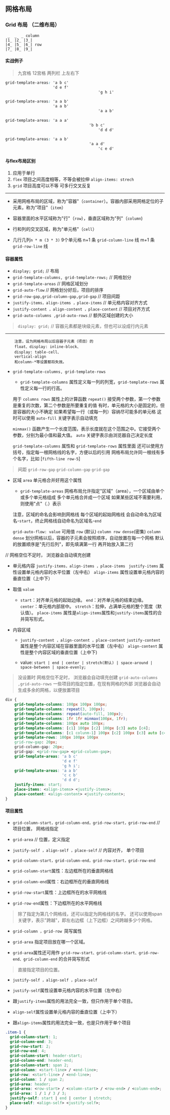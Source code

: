 ## 网格布局

### Grid 布局 （二维布局）

```
 _  _  _ column
|1_ |2_ |3_| 
|4_ |5_ |6_| row
|7_ |8_ |9_|
```

#### 实战例子

> 九宫格 12宫格 两列栏 上左右下 

```css
grid-template-areas: 'a b c'
                     'd e f'
										 'g h i'
					 
grid-template-areas: 'a a b'
                     'a a b'
										 'a a b'
					 
grid-template-areas: 'a a a'
				     				 'b b c'
										 'd d d'
					 
grid-template-areas: 'a a b'
				     				 'a a d'
										 'c e d'
```

#### 与flex布局区别 

1. 应用于单行
2. `flex` 项目之间高度相等，不等会被拉伸 `align-items: strech`
3. `grid` 项目高度可以不等  可多行交叉反复

---
										 	 
- 采用网格布局的区域，称为"容器"（`container`）。容器内部采用网格定位的子元素，称为"项目"（`item`）

- 容器里面的水平区域称为"行"（`row`），垂直区域称为"列"（`column`)

- 行和列的交叉区域，称为"单元格"（`cell`）

- 几行几列`n * m (3 * 3)` 9个单元格 n+1 条 `grid-column-line` 线 m+1 条 `grid-row-line` 线

#### 容器属性

- `display; grid;` // 布局
- `grid-template-columns, grid-template-rows;` // 网格划分
- `grid-template-areas` // 网格区域划分
- `grid-auto-flow` // 网格划分好后，项目的排序
- `grid-row-gap,grid-column-gap,grid-gap` // 项目间距
- `justify-items，align-items ，place-items`  // 单元格内容对齐方式
- `justify-content ，align-content ，place-content` // 项目对齐方式
- `grid-auto-columns ,grid-auto-rows` // 额外区域创建的大小
> `display: grid;` // 容器元素都是块级元素，但也可以设成行内元素

---

```
	注意，设为网格布局以后容器子元素（项目）的
	float、display: inline-block、
	display: table-cell、
	vertical-align
	和column-*等设置都将失效。
```

- `grid-template-columns, grid-template-rows`

	- `grid-template-columns` 属性定义每一列的列宽，`grid-template-rows` 属性定义每一行的行高。

	用于 `columns rows` 属性上的计算函数
	`repeat()` 接受两个参数，第一个参数是重复的次数，第二个参数是所要重复的值
	有时，单元格的大小是固定的，但是容器的大小不确定
	如果希望每一行（或每一列）容纳尽可能多的单元格
	这时可以使用 `auto-fill` 关键字表示自动填充

	`minmax()` 函数产生一个长度范围，表示长度就在这个范围之中。它接受两个参数，分别为最小值和最大值。
	`auto` 关键字表示由浏览器自己决定长度

	`grid-template-columns` 属性和 `grid-template-rows` 属性里面
	还可以使用方括号，指定每一根网格线的名字，方便以后的引用
	网格布局允许同一根线有多个名字，比如 [`fifth-line row-5`]

> 间距
`grid-row-gap`
`grid-column-gap`
`grid-gap`

- 区域 `area`  单元格合并好用这个属性

	- `grid-template-areas`
	网格布局允许指定"区域"（area），一个区域由单个或多个单元格组成
	多个单元格合并成一个区域
	如果某些区域不需要利用，则使用"点"（.）表示

	注意，区域的命名会影响到网格线
	每个区域的起始网格线
	会自动命名为区域名-`start`，终止网格线自动命名为区域名-`end`

	`grid-auto-flow: value`
	可用值 `row` (默认) `column row dense`(密集) `column dense`
	划分网格以后，容器的子元素会按照顺序，自动放置在每一个网格
	默认的放置顺序是"先行后列"，即先填满第一行
	再开始放入第二行

// 网格空位不足时， 浏览器会自动填充创建

- 单元格内容
`justify-items，align-items ，place-items `
`justify-items` 属性设置单元格内容的水平位置（左中右）
`align-items` 属性设置单元格内容的垂直位置（上中下）

- 取值 `value`
	- `start`：对齐单元格的起始边缘。
	`end`：对齐单元格的结束边缘。
	`center`：单元格内部居中。
	`stretch`：拉伸，占满单元格的整个宽度（默认值）。
	`place-items` 属性是`align-items`属性和`justify-items`属性的合并简写形式。

- 内容区域
	- `justify-content ，align-content ，place-content`
	`justify-content` 属性是整个内容区域在容器里面的水平位置（左中右）
	`align-content` 属性是整个内容区域的垂直位置（上中下)

	- value:
	`start | end | center | stretch(默认) | space-around | space-between | space-evenly;`

> 没设置时 网格空位不足时， 浏览器会自动填充创建
`grid-auto-columns ,grid-auto-rows`
一些项目的指定位置，在现有网格的外部
浏览器会自动生成多余的网格，以便放置项目

```css
div {
	grid-template-columns: 100px 100px 100px;
	grid-template-columns: repeat(3, 100px);
	grid-template-columns: repeat(auto-fill, 100px);
	grid-template-columns: 1fr 1fr minmax(100px, 1fr);
	grid-template-columns: 100px auto 100px;
	grid-template-columns: [c1] 100px [c2] 100px [c3] auto [c4];
	grid-template-columns: [c1 colunm-1] 100px [c2] 100px [c3] auto [c4];
	grid-template-rows: 100px 100px 100px
	grid-row-gap: 20px;
	grid-column-gap: 20px;
	grid-gap: <grid-row-gap> <grid-column-gap>;
	grid-template-areas: 'a b c'
	                     'd e f'
	                     'g h i';
	grid-template-areas: 'a a b'
						 'c c b'
						 'd d d';
	justify-items: start;
	place-items: <align-items> <justify-items>;
	place-content: <align-content> <justify-content>;
}
```

#### 项目属性

- `grid-column-start，grid-column-end，grid-row-start，grid-row-end` // 项目位置， 网格线指定
- `grid-area` // 位置，定义指定
- `justify-self ，align-self ，place-self` // 内容对齐， 单个项目 

- `grid-column-start，grid-column-end，grid-row-start，grid-row-end` 
- `grid-column-start`属性：左边框所在的垂直网格线
- `grid-column-end`属性：右边框所在的垂直网格线
- `grid-row-start`属性：上边框所在的水平网格线
- `grid-row-end`属性：下边框所在的水平网格线

> 除了指定为第几个网格线，还可以指定为网格线的名字。
> 还可以使用span关键字，表示"跨越"，即左右边框（上下边框）之间跨越多少个网格。

- `grid-column ，grid-row `简写属性

- `grid-area`
指定项目放在哪一个区域。

- `grid-area`属性还可用作
`grid-row-start、grid-column-start、grid-row-end、grid-column-end` 的合并简写形式

> 直接指定项目的位置。

- `justify-self ，align-self ，place-self `

- `justify-self`属性设置单元格内容的水平位置（左中右）
- 跟`justify-items`属性的用法完全一致，但只作用于单个项目。
- `align-self`属性设置单元格内容的垂直位置（上中下）
- 跟`align-items`属性的用法完全一致，也是只作用于单个项目

```css
.item-1 {
  grid-column-start: 1;
  grid-column-end: 3;
  grid-row-start: 2;
  grid-row-end: 4;
  grid-column-start: header-start;
  grid-column-end: header-end;
  grid-column-start: span 2;
  grid-column: <start-line> / <end-line>;
  grid-row: <start-line> / <end-line>;
  grid-column: 1 / span 2;
  grid-area: header;
  grid-area: <row-start> / <column-start> / <row-end> / <column-end>;
  grid-area: 1 / 1 / 3 / 3;
  justify-self: start | end | center | stretch;
  place-self: <align-self> <justify-self>;
}
```
